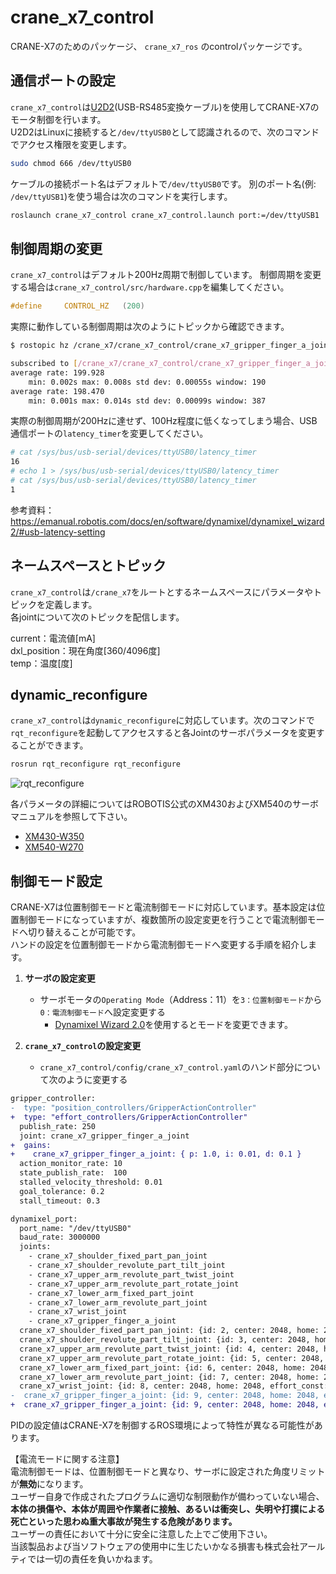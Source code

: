 # crane_x7_control

CRANE-X7のためのパッケージ、 `crane_x7_ros` のcontrolパッケージです。

## 通信ポートの設定

`crane_x7_control`は[U2D2](https://www.rt-shop.jp/index.php?main_page=product_info&products_id=3618)(USB-RS485変換ケーブル)を使用してCRANE-X7のモータ制御を行います。   
U2D2はLinuxに接続すると`/dev/ttyUSB0`として認識されるので、次のコマンドでアクセス権限を変更します。

```bash
sudo chmod 666 /dev/ttyUSB0
```

ケーブルの接続ポート名はデフォルトで`/dev/ttyUSB0`です。 別のポート名(例: `/dev/ttyUSB1`)を使う場合は次のコマンドを実行します。
```bash
roslaunch crane_x7_control crane_x7_control.launch port:=/dev/ttyUSB1
```

## 制御周期の変更

`crane_x7_control`はデフォルト200Hz周期で制御しています。
制御周期を変更する場合は`crane_x7_control/src/hardware.cpp`を編集してください。

```cpp
#define     CONTROL_HZ   (200)
```

実際に動作している制御周期は次のようにトピックから確認できます。

```sh
$ rostopic hz /crane_x7/crane_x7_control/crane_x7_gripper_finger_a_joint/current

subscribed to [/crane_x7/crane_x7_control/crane_x7_gripper_finger_a_joint/current]
average rate: 199.928
	min: 0.002s max: 0.008s std dev: 0.00055s window: 190
average rate: 198.470
	min: 0.001s max: 0.014s std dev: 0.00099s window: 387
```

実際の制御周期が200Hzに達せず、100Hz程度に低くなってしまう場合、USB通信ポートの`latency_timer`を変更してください。

```sh
# cat /sys/bus/usb-serial/devices/ttyUSB0/latency_timer
16
# echo 1 > /sys/bus/usb-serial/devices/ttyUSB0/latency_timer
# cat /sys/bus/usb-serial/devices/ttyUSB0/latency_timer
1
```

参考資料：https://emanual.robotis.com/docs/en/software/dynamixel/dynamixel_wizard2/#usb-latency-setting

## ネームスペースとトピック

`crane_x7_control`は`/crane_x7`をルートとするネームスペースにパラメータやトピックを定義します。   
各jointについて次のトピックを配信します。

current：電流値[mA]   
dxl_position：現在角度[360/4096度]   
temp：温度[度]   

## dynamic_reconfigure

`crane_x7_control`は`dynamic_reconfigure`に対応しています。次のコマンドで`rqt_reconfigure`を起動してアクセスすると各Jointのサーボパラメータを変更することができます。

```bash
rosrun rqt_reconfigure rqt_reconfigure
```

![rqt_reconfigure](https://rt-net.github.io/images/crane-x7/readme_rqt_reconfigure.png)

各パラメータの詳細についてはROBOTIS公式のXM430およびXM540のサーボマニュアルを参照して下さい。   
- [XM430-W350](http://emanual.robotis.com/docs/en/dxl/x/xm430-w350/)
- [XM540-W270](http://emanual.robotis.com/docs/en/dxl/x/xm540-w270/)

## 制御モード設定

CRANE-X7は位置制御モードと電流制御モードに対応しています。基本設定は位置制御モードになっていますが、複数箇所の設定変更を行うことで電流制御モードへ切り替えることが可能です。   
ハンドの設定を位置制御モードから電流制御モードへ変更する手順を紹介します。

1. **サーボの設定変更**   

	- サーボモータの`Operating Mode`（Address：11）を`3：位置制御モード`から`0：電流制御モード`へ設定変更する
		- [Dynamixel Wizard 2.0](https://emanual.robotis.com/docs/en/software/dynamixel/dynamixel_wizard2/)を使用するとモードを変更できます。

2. **`crane_x7_control`の設定変更**   

	- `crane_x7_control/config/crane_x7_control.yaml`のハンド部分について次のように変更する   

```diff
gripper_controller:
-  type: "position_controllers/GripperActionController"
+  type: "effort_controllers/GripperActionController"
  publish_rate: 250
  joint: crane_x7_gripper_finger_a_joint
+  gains:
+    crane_x7_gripper_finger_a_joint: { p: 1.0, i: 0.01, d: 0.1 }
  action_monitor_rate: 10
  state_publish_rate:  100
  stalled_velocity_threshold: 0.01
  goal_tolerance: 0.2
  stall_timeout: 0.3

dynamixel_port:
  port_name: "/dev/ttyUSB0"
  baud_rate: 3000000
  joints:
    - crane_x7_shoulder_fixed_part_pan_joint
    - crane_x7_shoulder_revolute_part_tilt_joint
    - crane_x7_upper_arm_revolute_part_twist_joint
    - crane_x7_upper_arm_revolute_part_rotate_joint
    - crane_x7_lower_arm_fixed_part_joint
    - crane_x7_lower_arm_revolute_part_joint
    - crane_x7_wrist_joint
    - crane_x7_gripper_finger_a_joint
  crane_x7_shoulder_fixed_part_pan_joint: {id: 2, center: 2048, home: 2048, effort_const: 1.79, mode: 3 }
  crane_x7_shoulder_revolute_part_tilt_joint: {id: 3, center: 2048, home: 2048, effort_const: 2.79, mode: 3 }
  crane_x7_upper_arm_revolute_part_twist_joint: {id: 4, center: 2048, home: 2048, effort_const: 1.79, mode: 3 }
  crane_x7_upper_arm_revolute_part_rotate_joint: {id: 5, center: 2048, home: 2048, effort_const: 1.79, mode: 3 }
  crane_x7_lower_arm_fixed_part_joint: {id: 6, center: 2048, home: 2048, effort_const: 1.79, mode: 3 }
  crane_x7_lower_arm_revolute_part_joint: {id: 7, center: 2048, home: 2048, effort_const: 1.79, mode: 3 }
  crane_x7_wrist_joint: {id: 8, center: 2048, home: 2048, effort_const: 1.79, mode: 3 }
-  crane_x7_gripper_finger_a_joint: {id: 9, center: 2048, home: 2048, effort_const: 1.79, mode: 3 }
+  crane_x7_gripper_finger_a_joint: {id: 9, center: 2048, home: 2048, effort_const: 1.79, mode: 0 }
```

PIDの設定値はCRANE-X7を制御するROS環境によって特性が異なる可能性があります。   


【電流モードに関する注意】   
電流制御モードは、位置制御モードと異なり、サーボに設定された角度リミットが**無効**になります。   
ユーザー自身で作成されたプログラムに適切な制限動作が備わっていない場合、**本体の損傷や、本体が周囲や作業者に接触、あるいは衝突し、失明や打撲による死亡といった思わぬ重大事故が発生する危険があります。**   
ユーザーの責任において十分に安全に注意した上でご使用下さい。   
当該製品および当ソフトウェアの使用中に生じたいかなる損害も株式会社アールティでは一切の責任を負いかねます。
